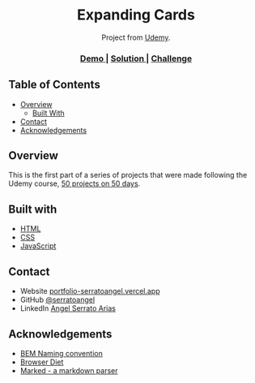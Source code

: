 <h1 align="center">Expanding Cards</h1>

<div align="center">
   Project from <a href="https://www.udemy.com/course/50-projects-50-days/?utm_source=adwords&utm_medium=udemyads&utm_campaign=LongTail_la.EN_cc.ROW&utm_content=deal4584&utm_term=_._ag_77879424134_._ad_535397245863_._kw__._de_c_._dm__._pl__._ti_dsa-1007766171312_._li_1003659_._pd__._&matchtype=&gclid=Cj0KCQjwidSWBhDdARIsAIoTVb03mS_oLiMkNf5SDmvL8hFn187iDfOFO_uPafoNIvvJPio1JBLfbCEaAiRvEALw_wcB" target="_blank">Udemy</a>.
</div>

<div align="center">
  <h3>
    <a href="#">
      Demo
    </a>
    <span> | </span>
    <a href="#">
      Solution
    </a>
    <span> | </span>
    <a href="#">
      Challenge
    </a>
  </h3>
</div>

## Table of Contents

- [Overview](#overview)
  - [Built With](#built-with)
- [Contact](#contact)
- [Acknowledgements](#acknowledgements)

## Overview

This is the first part of a series of projects that were made following the Udemy course, [50 projects on 50 days](https://www.udemy.com/course/50-projects-50-days/).

## Built with

- [HTML](https://www.w3schools.com/)
- [CSS](https://www.w3schools.com/)
- [JavaScript](https://www.w3schools.com/)

## Contact

- Website [portfolio-serratoangel.vercel.app](https://portfolio-serratoangel.vercel.app/)
- GitHub [@serratoangel](https://{github.com/serratoangel})
- LinkedIn [Angel Serrato Arias](https://www.linkedin.com/in/angel-serrato/)

## Acknowledgements

- [BEM Naming convention](http://getbem.com/naming/)
- [Browser Diet](https://browserdiet.com/)
- [Marked - a markdown parser](https://github.com/chjj/marked)